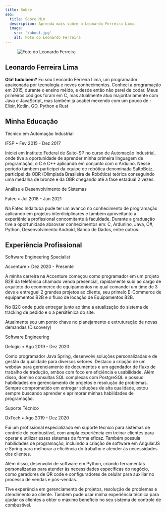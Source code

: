 ```yaml
---
title: Sobre
seo:
  title: Sobre Mim
  description: Aprenda mais sobre o Leonardo Ferreira Lima.
  image:
    src: '/about.jpg'
    alt: Foto do Leonardo Ferreira
---
```


<figure class="flex justify-center">
    <img class="w-full lg:w-1/2 " src="/about.jpg" loading="lazy" decoding="async" alt="Foto do Leonardo Ferreira" />
</figure>

## Leonardo Ferreira Lima

**Olá! tudo bem?** Eu sou Leonardo Ferreira Lima, um programador apaixonada por tecnologia e novos conhecimentos. Conheci a programação em 2015, durante o ensino méido, e desde então não parei de codar.
Meus primeiros códigos foram em C, mas atualmente atuo majoritariamente com Java e JavaScript, mas também já acabei mexendo com um pouco de : Elixir, Kotlin, GO, Python e Rust

## Minha Educação

<div>
  <p class="font-bold mb-0"> Técnico em Automação Industrial </p>
  <p class="font-extralight mt-0"> IFSP • Fev 2015 - Dez 2017</p>
  <p> 
    Iniciei em Instituto Federal de Salto-SP no curso de Automação Industrial, onde tive a oportunidade de aprender minha primeira linguagem de programação, o C e C++ aplicando em conjunto com
    o Arduino. Nesse período também participei da equipe de robótica denominada SaltoBotz, participei da OBR (Olimpiada Brasileira de Robótica) teórica conseguindo uma medalha de bronze e da OBR chegando até a fase estadual 2 vezes.
  </p>
</div>

<div>
  <p class="font-bold mb-0"> Análise e Desenvolvimento de Sistemas </p>
  <p class="font-extralight mt-0"> Fatec • Jul 2018 - Jun 2021</p>
  <p> 
    Na Fatec Indaituba pude ter um avanço no conhecimento de programação aplicando em projetos interdiciplinares e também aproveitanto a experiênicia profissional concomitante à faculdade.
    Durante a graduação tive a oportunidade absovser conhecimentos em: C, Ardunino, Java, C#, Python, Desenvolvimento Android, Banco de Dados, entre outros.
  </p>
</div>

## Experiência Profissional

<div>
  <p class="font-bold mb-0"> Software Engineering Specialist </p>
  <p class="font-extralight mt-0"> Accenture • Dez 2020 - Presente</p>
  <p> 
    A minha carreira na Accenture começou como programador em um projeto B2B da telefônica chamado venda presencial, 
    rapidamente subi ao cargo de arquiteto do ecommerce de equipamentos no qual comandei um time de 3 devs e 
    entreguei 2 grandes projetos ao cliente, seu primeio E-Commerce de equipamentos B2B e o fluxo de locação de Equipamentos B2B.
  </p>
  <p>
    No B2C onde pude entregar junto ao time a atualização do sistema de tracking de pedido e o a persitênica do site.
  </p>
  <p>
    Atualmente sou um ponto chave no planejamento e extruturação de novas demandas (Discovery)
  </p>
</div>

<div>
  <p class="font-bold mb-0"> Software Engineering </p>
  <p class="font-extralight mt-0"> Delogic • Ago 2019 - Dez 2020</p>
  <p> 
    Como programador Java Spring, desenvolvi soluções personalizadas e de gestão da qualidade para diversos setores. Destaco a criação de um webdav para gerenciamento de documentos e um agendador de fluxo de trabalho de tradução, ambos com foco em eficiência e usabilidade. Além disso, domino consultas SQL complexas com PostgreSQL e possuo habilidades em gerenciamento de projetos e resolução de problemas. Sempre comprometido em entregar soluções de alta qualidade, estou sempre buscando aprender e aprimorar minhas habilidades de programação.
  </p>
</div>

<div>
  <p class="font-bold mb-0"> Suporte Técnico </p>
  <p class="font-extralight mt-0"> DxTech • Ago 2019 - Dez 2020</p>
  <p> 
    Fui um profissional especializado em suporte técnico para sistemas de controle de combustível, com ampla experiência em treinar clientes para operar e utilizar esses sistemas de forma eficaz. Também possuía habilidades de programação, incluindo a criação de software em AngularJS e Spring para melhorar a eficiência do trabalho e atender às necessidades dos clientes.
  </p>
  <p>
    Além disso, desenvolvi de software em Python, criando ferramentas personalizadas para atender às necessidades específicas do negócio, como geradores de QR code e configuradores de celular para auxiliar no processo de vendas e pós-vendas.
  </p>
  <p>
    Tive experência em gerenciamento de projetos, resolução de problemas e atendimento ao cliente. Também pude usar minha experiência técnica para ajudar os clientes a obter o máximo benefício no seu sistema de controle de combustível.
  </p>
</div>

